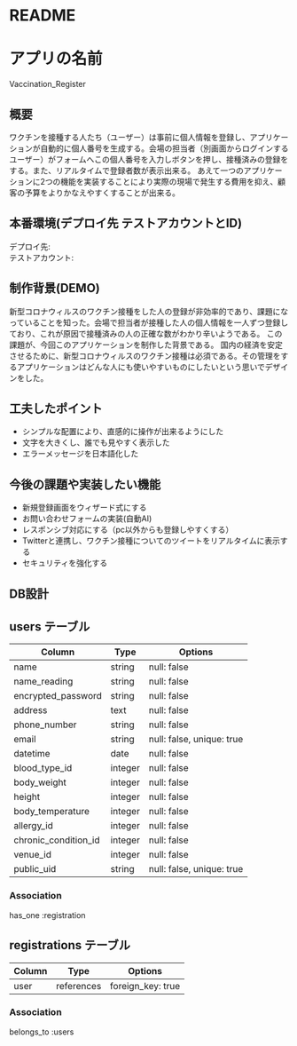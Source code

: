 # README

# アプリの名前  
  Vaccination_Register  

## 概要  
  ワクチンを接種する人たち（ユーザー）は事前に個人情報を登録し、アプリケーションが自動的に個人番号を生成する。会場の担当者（別画面からログインするユーザー）がフォームへこの個人番号を入力しボタンを押し、接種済みの登録をする。また、リアルタイムで登録者数が表示出来る。
  あえて一つのアプリケーションに2つの機能を実装することにより実際の現場で発生する費用を抑え、顧客の予算をよりかなえやすくすることが出来る。
  
## 本番環境(デプロイ先 テストアカウントとID)  
  デプロイ先:  
  テストアカウント:
  
## 制作背景(DEMO)
  新型コロナウィルスのワクチン接種をした人の登録が非効率的であり、課題になっていることを知った。会場で担当者が接種した人の個人情報を一人ずつ登録しており、これが原因で接種済みの人の正確な数がわかり辛いようである。
  この課題が、今回このアプリケーションを制作した背景である。
  国内の経済を安定させるために、新型コロナウィルスのワクチン接種は必須である。その管理をするアプリケーションはどんな人にも使いやすいものにしたいという思いでデザインをした。

## 工夫したポイント
  * シンプルな配置により、直感的に操作が出来るようにした
  * 文字を大きくし、誰でも見やすく表示した
  * エラーメッセージを日本語化した

## 今後の課題や実装したい機能
  * 新規登録画面をウィザード式にする  
  * お問い合わせフォームの実装(自動AI)
  * レスポンシブ対応にする（pc以外からも登録しやすくする）
  * Twitterと連携し、ワクチン接種についてのツイートをリアルタイムに表示する
  * セキュリティを強化する

## DB設計
  


## users テーブル

| Column                        | Type     | Options                  |
| ----------------------------- | -------- | ------------------------ |
| name                          | string   | null: false              |
| name_reading                  | string   | null: false              |
| encrypted_password            | string   | null: false              |
| address                       | text     | null: false              |
| phone_number                  | string   | null: false              |
| email                         | string   | null: false, unique: true|
| datetime                      | date     | null: false              |
| blood_type_id                 | integer  | null: false              |
| body_weight                   | integer  | null: false              |
| height                        | integer  | null: false              |
| body_temperature              | integer  | null: false              |
| allergy_id                    | integer  | null: false              |
| chronic_condition_id          | integer  | null: false              |
| venue_id                      | integer  | null: false              |
| public_uid                    | string   | null: false, unique: true|


### Association
has_one :registration


## registrations テーブル

| Column                        | Type       | Options                  | 
| ----------------------------- | ---------- | -------------------------|
| user                          | references | foreign_key: true        |    



### Association
belongs_to :users



  